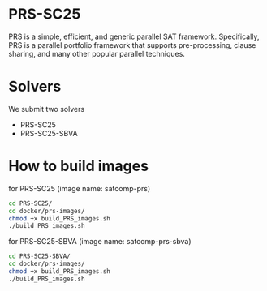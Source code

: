 

# PRS-SC25

PRS is a simple, efficient, and generic parallel SAT framework. Specifically, PRS is a parallel portfolio framework that supports pre-processing, clause sharing, and many other popular parallel techniques.


# Solvers

We submit two solvers 

- PRS-SC25
- PRS-SC25-SBVA


# How to build images

for PRS-SC25 (image name: satcomp-prs)

```bash
cd PRS-SC25/
cd docker/prs-images/
chmod +x build_PRS_images.sh
./build_PRS_images.sh
```

for PRS-SC25-SBVA (image name: satcomp-prs-sbva)

```bash
cd PRS-SC25-SBVA/
cd docker/prs-images/
chmod +x build_PRS_images.sh
./build_PRS_images.sh
```
